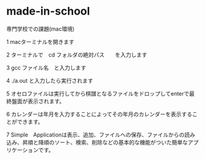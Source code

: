 # made-in-school
専門学校での課題(mac環境)

1 macターミナルを開きます

2 ターミナルで　cd フォルダの絶対パス　　を入力します

3 gcc ファイル名　と入力します

4 ./a.out と入力したら実行されます

5 オセロファイルは実行してから棋譜となるファイルをドロップしてenterで最終盤面が表示されます。

6 カレンダーは年月を入力することによってその年月のカレンダーを表示することができます。

7 Simple　Applicationは表示、追加、ファイルへの保存、ファイルからの読み込み、昇順と降順のソート、検索、削除などの基本的な機能がついた簡単なアプリケーションです。
